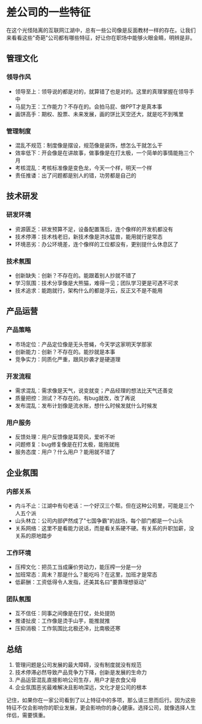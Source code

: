 # 差公司的一些特征

在这个光怪陆离的互联网江湖中，总有一些公司像是反面教材一样的存在。让我们来看看这些"奇葩"公司都有哪些特征，好让你在职场中能够火眼金睛，明辨是非。

## 管理文化

### 领导作风
- 领导至上：领导说的都是对的，就算错了也是对的。这里的真理掌握在领导手中
- 马屁为王：工作能力？不存在的。会拍马屁、做PPT才是真本事
- 画饼高手：期权、股票、未来发展，画的饼比天空还大，就是吃不到嘴里

### 管理制度
- 混乱不规范：制度像是摆设，规范像是装饰，想怎么干就怎么干
- 效率低下：开会像是在讲故事，做事像是在打太极，一个简单的事情能拖三个月
- 考核混乱：考核标准像是变色龙，今天一个样，明天一个样
- 责任推诿：出了问题都是别人的错，功劳都是自己的

## 技术研发

### 研发环境
- 资源匮乏：研发预算不足，设备配置落后，连个像样的开发机都没有
- 技术停滞：技术栈老旧，新技术像是洪水猛兽，能用就行是常态
- 环境恶劣：办公环境差，连个像样的工位都没有，更别提什么休息区了

### 技术氛围
- 创新缺失：创新？不存在的。能跟着别人抄就不错了
- 学习氛围：技术分享像是大熊猫，难得一见；团队学习更是可遇不可求
- 技术追求：能跑就行，架构什么的都是浮云，反正又不是不能用

## 产品运营

### 产品策略
- 市场定位：产品定位像是无头苍蝇，今天学这家明天学那家
- 创新能力：创新？不存在的。能抄就是本事
- 竞争实力：同质化严重，跟风抄袭才是硬道理

### 开发流程
- 需求混乱：需求像是天气，说变就变；产品经理的想法比天气还善变
- 质量把控：测试？不存在的。有bug就改，改了再说
- 发布混乱：发布计划像是流水账，想什么时候发就什么时候发

### 用户服务
- 反馈处理：用户反馈像是耳旁风，爱听不听
- 问题修复：bug修复像是在打太极，能拖就拖
- 服务态度：用户？什么用户？能用就不错了

## 企业氛围

### 内部关系
- 内斗不止：江湖中有句老话：一个好汉三个帮。但在这种公司里，可能是三个人五个派
- 山头林立：公司内部俨然成了"七国争霸"的战场，每个部门都是一个山头
- 关系网络：这里不是看能力说话，而是看关系硬不硬。有关系的升职加薪，没关系的原地踏步

### 工作环境
- 压榨文化：把员工当成廉价劳动力，能压榨一分是一分
- 加班常态：周末？那是什么？能吃吗？在这里，加班才是常态
- 低薪酬：工资低得令人发指，还美其名曰"要靠理想驱动"

### 团队氛围
- 互不信任：同事之间像是在打仗，处处提防
- 推诿扯皮：工作像是烫手山芋，能推就推
- 压抑消极：工作氛围比北极还冷，比南极还寒

## 总结

1. 管理问题是公司发展的最大障碍，没有制度就没有规范
2. 技术停滞必然导致产品竞争力下降，创新是发展的生命力
3. 产品运营混乱直接影响公司生存，用户才是衣食父母
4. 企业氛围恶劣最难解决且影响深远，文化才是公司的根本

记住，如果你在一家公司看到了以上特征中的多项，那么请三思而后行。因为这些特征不仅会影响你的职业发展，更会影响你的身心健康。选择公司，就像选择人生伴侣，需要慎重。